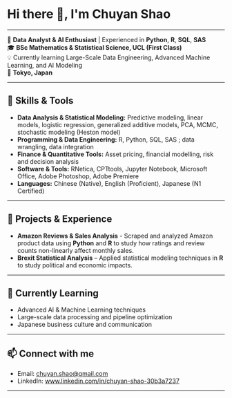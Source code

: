 # Hi there 👋, I'm Chuyan Shao
---
🌌 **Data Analyst & AI Enthusiast** | Experienced in **Python**, **R**, **SQL**, **SAS**  
🎓 **BSc Mathematics & Statistical Science, UCL (First Class)**  
💡 Currently learning Large-Scale Data Engineering, Advanced Machine Learning, and AI Modeling  
📍 **Tokyo, Japan**



---


## 🔧 Skills & Tools

- **Data Analysis & Statistical Modeling:** Predictive modeling, linear models, logistic regression, generalized additive models, PCA, MCMC, stochastic modeling (Heston model)  
- **Programming & Data Engineering:** R, Python, SQL, SAS ; data wrangling, data integration 
- **Finance & Quantitative Tools:** Asset pricing, financial modelling,  risk and decision analysis  
- **Software & Tools:** RNetica, CPTtools, Jupyter Notebook, Microsoft Office, Adobe Photoshop, Adobe Premiere  
- **Languages:** Chinese (Native), English (Proficient), Japanese (N1 Certified)  

---

## 🚀 Projects & Experience

- **Amazon Reviews & Sales Analysis** - Scraped and analyzed Amazon product data using **Python** and **R** to study how ratings and review counts non-linearly affect monthly sales.
- **Brexit Statistical Analysis** – Applied statistical modeling techniques in **R** to study political and economic impacts.  


---

## 🌱 Currently Learning

- Advanced AI & Machine Learning techniques  
- Large-scale data processing and pipeline optimization  
- Japanese business culture and communication  

---

## 📫 Connect with me

- Email: chuyan.shao@gmail.com  
- LinkedIn: www.linkedin.com/in/chuyan-shao-30b3a7237  

---



<!--
**cshao28/cshao28** is a ✨ _special_ ✨ repository because its `README.md` (this file) appears on your GitHub profile.

Here are some ideas to get you started:

- 🔭 I’m currently working on ...
- 🌱 I’m currently learning ...
- 👯 I’m looking to collaborate on ...
- 🤔 I’m looking for help with ...
- 💬 Ask me about ...
- 📫 How to reach me: ...
- 😄 Pronouns: ...
- ⚡ Fun fact: ...
-->
